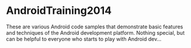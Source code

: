 AndroidTraining2014
===================

These are various Android code samples that demonstrate basic features and techniques of the Android development platform. 
Nothing special, but can be helpful to everyone who starts to play with Android dev...
